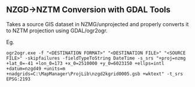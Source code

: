 ## NZGD->NZTM Conversion with GDAL Tools

Takes a source GIS dataset in NZMG/unprojected and properly converts it to NZTM projection using GDAL/ogr2ogr.

Eg. 
```
ogr2ogr.exe -f "<DESTINATION FORMAT>" "<DESTINATION FILE>" "<SOURCE FILE>" -skipfailures -fieldTypeToString DateTime -s_srs "+proj=nzmg +lat_0=-41 +lon_0=173 +x_0=2510000 +y_0=6023150 +ellps=intl +datum=nzgd49 +units=m +nadgrids=C:\MapManager\ProjLib\nzgd2kgrid0005.gsb +wktext" -t_srs EPSG:2193
```

